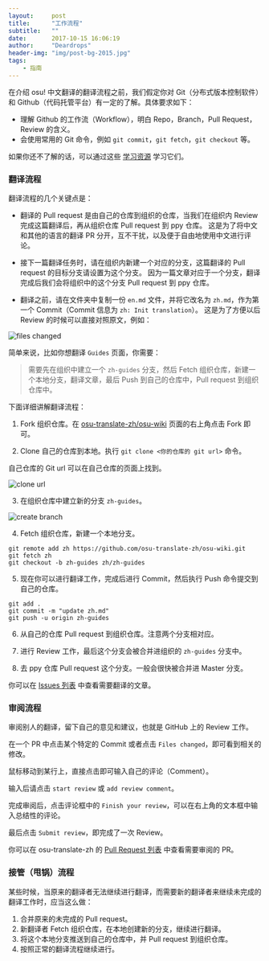 ```yaml
---
layout:     post
title:      "工作流程"
subtitle:   ""
date:       2017-10-15 16:06:19
author:     "Deardrops"
header-img: "img/post-bg-2015.jpg"
tags:
    - 指南
---
```


在介绍 osu! 中文翻译的翻译流程之前，我们假定你对 Git（分布式版本控制软件）和 Github（代码托管平台）有一定的了解。具体要求如下：

- 理解 Github 的工作流（Workflow），明白 Repo，Branch，Pull Request，Review 的含义。
- 会使用常用的 Git 命令，例如 `git commit`，`git fetch`，`git checkout` 等。

如果你还不了解的话，可以通过这些 [学习资源](https://osu-translate-zh.github.io/2017/10/15/learning-resources/) 学习它们。

### 翻译流程

翻译流程的几个关键点是：

- 翻译的 Pull request 是由自己的仓库到组织的仓库，当我们在组织内 Review 完成这篇翻译后，再从组织仓库 Pull request 到 ppy 仓库。
这是为了将中文和其他的语言的翻译 PR 分开，互不干扰，以及便于自由地使用中文进行评论。

- 接下一篇翻译任务时，请在组织内新建一个对应的分支，这篇翻译的 Pull request 的目标分支请设置为这个分支。
因为一篇文章对应于一个分支，翻译完成后我们会将组织中的这个分支 Pull request 到 ppy 仓库。

- 翻译之前，请在文件夹中复制一份 `en.md` 文件，并将它改名为 `zh.md`，作为第一个 Commit（Commit 信息为 `zh: Init translation`）。
这是为了方便以后 Review 的时候可以直接对照原文，例如：

![files changed](https://wx3.sinaimg.cn/large/006fVPCvly1fkcdzfxfcej30c303aglo.jpg)

简单来说，比如你想翻译 `Guides` 页面，你需要：

> 需要先在组织中建立一个 `zh-guides` 分支，然后 Fetch 组织仓库，新建一个本地分支，翻译文章，最后 Push 到自己的仓库中，Pull request 到组织仓库中。

下面详细讲解翻译流程：

1. Fork 组织仓库。在 [osu-translate-zh/osu-wiki](https://github.com/osu-translate-zh/osu-wiki) 页面的右上角点击 Fork 即可。

2. Clone 自己的仓库到本地。执行 `git clone <你的仓库的 git url>` 命令。

自己仓库的 Git url 可以在自己仓库的页面上找到。

![clone url](https://wx2.sinaimg.cn/large/006fVPCvly1fkc5dzdh3dj30ag0760sz.jpg)

3. 在组织仓库中建立新的分支 `zh-guides`。

![create branch](https://wx4.sinaimg.cn/large/006fVPCvly1fkcdtuddqaj308i07g74e.jpg)

4. Fetch 组织仓库，新建一个本地分支。
```
git remote add zh https://github.com/osu-translate-zh/osu-wiki.git
git fetch zh
git checkout -b zh-guides zh/zh-guides
```

5. 现在你可以进行翻译工作，完成后进行 Commit，然后执行 Push 命令提交到自己的仓库。
```
git add .
git commit -m "update zh.md"
git push -u origin zh-guides
```

6. 从自己的仓库 Pull request 到组织仓库。注意两个分支相对应。

7. 进行 Review 工作，最后这个分支会被合并进组织的 `zh-guides` 分支中。

8. 去 ppy 仓库 Pull request 这个分支。一般会很快被合并进 Master 分支。

你可以在 [Issues 列表](https://github.com/orgs/osu-translate-zh/projects/1) 中查看需要翻译的文章。

### 审阅流程

审阅别人的翻译，留下自己的意见和建议，也就是 GitHub 上的 Review 工作。

在一个 PR 中点击某个特定的 Commit 或者点击 `Files changed`，即可看到相关的修改。

鼠标移动到某行上，直接点击即可输入自己的评论（Comment）。

输入后请点击 `start review` 或 `add review comment`。

完成审阅后，点击评论框中的 `Finish your review`，可以在右上角的文本框中输入总结性的评论。

最后点击 `Submit review`，即完成了一次 Review。

你可以在 osu-translate-zh 的 [Pull Request 列表](https://github.com/osu-translate-zh/osu-wiki/pulls) 中查看需要审阅的 PR。

### 接管（甩锅）流程

某些时候，当原来的翻译者无法继续进行翻译，而需要新的翻译者来继续未完成的翻译工作时，应当这么做：
1. 合并原来的未完成的 Pull request。
2. 新翻译者 Fetch 组织仓库，在本地创建新的分支，继续进行翻译。
3. 将这个本地分支推送到自己的仓库中，并 Pull request 到组织仓库。
4. 按照正常的翻译流程继续进行。
